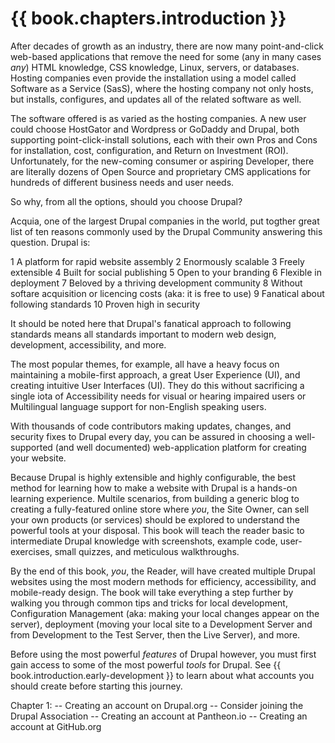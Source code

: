 # {{ book.chapters.introduction }}

After decades of growth as an industry, there are now many point-and-click web-based applications that remove the need for some (any in many cases *any*) HTML knowledge, CSS knowledge, Linux, servers, or databases. Hosting companies even provide the installation using a model called Software as a Service (SasS), where the hosting company not only hosts, but installs, configures, and updates all of the related software as well.

The software offered is as varied as the hosting companies. A new user could choose HostGator and Wordpress or GoDaddy and Drupal, both supporting point-click-install solutions, each with their own Pros and Cons for installation, cost, configuration, and Return on Investment (ROI). Unfortunately, for the new-coming consumer or aspiring Developer, there are literally dozens of Open Source and proprietary CMS applications for hundreds of different business needs and user needs.

So why, from all the options, should you choose Drupal?

Acquia, one of the largest Drupal companies in the world, put togther great list of ten reasons commonly used by the Drupal Community answering this question. Drupal is:

1 A platform for rapid website assembly
2 Enormously scalable
3 Freely extensible
4 Built for social publishing
5 Open to your branding
6 Flexible in deployment
7 Beloved by a thriving development community
8 Without softare acquisition or licencing costs (aka: it is free to use)
9 Fanatical about following standards
10 Proven high in security

It should be noted here that Drupal's fanatical approach to following standards means all standards important to modern web design, development, accessibility, and more.

The most popular themes, for example, all have a heavy focus on maintaining a mobile-first approach, a great User Experience (UI), and creating intuitive User Interfaces (UI). They do this without sacrificing a single iota of Accessibility needs for visual or hearing impaired users or Multilingual language support for non-English speaking users.

With thousands of code contributors making updates, changes, and security fixes to Drupal every day, you can be assured in choosing a well-supported (and well documented) web-application platform for creating your website.

Because Drupal is highly extensible and highly configurable, the best method for learning how to make a website with Drupal is a hands-on learning experience. Multile scenarios, from building a generic blog to creating a fully-featured online store where *you*, the Site Owner, can sell your own products (or services) should be explored to understand the powerful tools at your disposal. This book will teach the reader basic to intermediate Drupal knowledge with screenshots, example code, user-exercises, small quizzes, and meticulous walkthroughs.

By the end of this book, *you*, the Reader, will have created multiple Drupal websites using the most modern methods for efficiency, accessibility, and mobile-ready design. The book will take everything a step further by walking you through common tips and tricks for local development, Configuration Management (aka: making your local changes appear on the server), deployment (moving your local site to a Development Server and from Development to the Test Server, then the Live Server), and more.

Before using the most powerful _features_ of Drupal however, you must first gain access to some of the most powerful _tools_ for Drupal. See {{ book.introduction.early-development }} to learn about what accounts you should create before starting this journey.

Chapter 1:
  -- Creating an account on Drupal.org
    -- Consider joining the Drupal Association
  -- Creating an account at Pantheon.io
  -- Creating an account at GitHub.org

